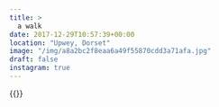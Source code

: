 ```yaml
---
title: >
  a walk
date: 2017-12-29T10:57:39+00:00
location: "Upwey, Dorset"
image: "/img/a8a2bc2f8eaa6a49f55870cdd3a71afa.jpg"
draft: false
instagram: true
---
```


{{<photo src="/img/a8a2bc2f8eaa6a49f55870cdd3a71afa.jpg">}}
